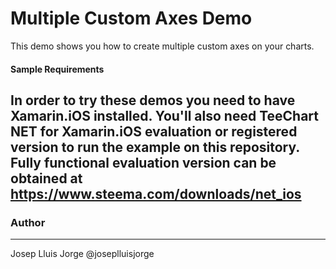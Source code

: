 Multiple Custom Axes Demo
=========================

This demo shows you how to create multiple custom axes on your charts.

#### Sample Requirements

In order to try these demos you need to have Xamarin.iOS installed. You'll also need TeeChart NET for Xamarin.iOS evaluation or registered version to run the example on this repository. Fully functional evaluation version can be obtained at https://www.steema.com/downloads/net_ios
------
### Author
------
Josep Lluis Jorge @joseplluisjorge
